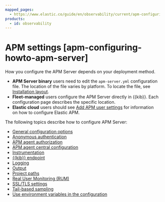 ```yaml
---
mapped_pages:
  - https://www.elastic.co/guide/en/observability/current/apm-configuring-howto-apm-server.html
products:
  - id: observability
---
```


# APM settings [apm-configuring-howto-apm-server]

How you configure the APM Server depends on your deployment method.

* **APM Server binary** users need to edit the `apm-server.yml` configuration file. The location of the file varies by platform. To locate the file, see [Installation layout](/solutions/observability/apm/apm-server/installation-layout.md).
* **Fleet-managed** users configure the APM Server directly in {{kib}}. Each configuration page describes the specific location.
* **Elastic cloud** users should see [Add APM user settings](/reference/apm/cloud/apm-settings.md) for information on how to configure Elastic APM.

The following topics describe how to configure APM Server:

* [General configuration options](/solutions/observability/apm/apm-server/general-configuration-options.md)
* [Anonymous authentication](/solutions/observability/apm/apm-server/configure-anonymous-authentication.md)
* [APM agent authorization](/solutions/observability/apm/apm-server/apm-agent-authorization.md)
* [APM agent central configuration](/solutions/observability/apm/apm-server/apm-agent-central-configuration.md)
* [Instrumentation](/solutions/observability/apm/apm-server/configure-apm-instrumentation.md)
* [{{kib}} endpoint](/solutions/observability/apm/apm-server/configure-kibana-endpoint.md)
* [Logging](/solutions/observability/apm/apm-server/configure-logging.md)
* [Output](/solutions/observability/apm/apm-server/configure-output.md)
* [Project paths](/solutions/observability/apm/apm-server/configure-project-paths.md)
* [Real User Monitoring (RUM)](/solutions/observability/apm/apm-server/configure-real-user-monitoring-rum.md)
* [SSL/TLS settings](/solutions/observability/apm/apm-server/ssl-tls-settings.md)
* [Tail-based sampling](/solutions/observability/apm/apm-server/tail-based-sampling.md)
* [Use environment variables in the configuration](/solutions/observability/apm/apm-server/use-environment-variables-in-configuration.md)

